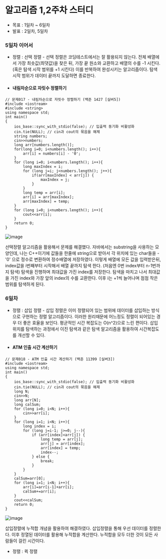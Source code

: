 # 알고리즘 1,2주차 스터디
- 목표 : 1일차 ~ 6일차
- 발표 : 2일차, 5일차
### 5일차 이어서
- 정렬 : 선택 정렬 - 선택 정렬은 코딩테스트에서는 잘 활용되지 않는다. 전체 배열에서 가장 최솟값(최댓값)을 찾은 뒤, 가장 끝 원소와 교환하고 배열의 수를 -1 시킨다. (혹은 탐색 시작 범위를 +1 시킨다) 이를 반복하여 완성시키는 알고리즘이다. 탐색 시작 범위가 데이터 끝까지 도달하면 종료한다.
- #### 내림차순으로 자릿수 정렬하기
```
// 문제017 - 내림차순으로 자릿수 정렬하기 (백준 1427 [실버5])
#include <iostream>
#include <string>
using namespace std;
int main()
{
    ios_base::sync_with_stdio(false); // 입출력 동기화 비활성화
    cin.tie(NULL); // cin과 cout의 묶음을 해제
    string numbers;
    cin>>numbers;
    long arr[numbers.length()];
    for(long i=0; i<numbers.length(); i++){
        arr[i] = numbers[i] - '0';
    }
    for (long i=0; i<numbers.length(); i++){
        long maxIndex = i;
        for (long j=i; j<numbers.length(); j++){
            if(arr[maxIndex] < arr[j]) {
                maxIndex = j;
            }
        }
        long temp = arr[i];
        arr[i] = arr[maxIndex];
        arr[maxIndex] = temp;
    }
    for (long i=0; i<numbers.length(); i++){
        cout<<arr[i];
    }
    return 0;
}
```
![image](https://github.com/ChaeDoll/TIL/assets/108540812/fc0d28b6-b251-4546-8e1c-051e079a0488)

선택정렬 알고리즘을 활용해서 문제를 해결했다. 자바에서는 substring을 사용하는 모양인데, 나는 C++이기에 값들을 한줄에 string으로 받아서 각 위치에 있는 char들을 - '0' 으로 정수로 변환하여 정수배열에 저장하였다. 이렇게 배열에 모든 값을 입력받은뒤, index값을 i번째부터 시작해서 배열 끝까지 탐색 한다. (처음엔 0번 index부터 n-1번까지 탐색) 탐색을 진행하며 최대값을 가진 index를 저장한다. 탐색을 마치고 나서 최대값을 가진 index와 가장 앞의 index의 수를 교환한다. 이후 i는 +1씩 늘어나며 점점 작은 범위를 탐색하게 된다. 
### 6일차
- 정렬 : 삽입 정렬 - 삽입 정렬은 이미 정렬되어 있는 범위에 데이터를 삽입하는 방식으로 구현하는 정렬 알고리즘이다. 이러한 원리때문에 어느정도 정렬이 되어있는 경우 더 좋은 효율을 보인다. 평균적인 시간 복잡도는 O(n^2)으로 느린 편이다. 삽입 위치를 탐색하는 과정에서 이진 탐색과 같은 탐색 알고리즘을 활용하여 시간복잡도를 개선할 수 있다.
- #### ATM 인출 시간 계산하기
```
// 문제018 - ATM 인출 시간 계산하기 (백준 11399 [실버3])
#include <iostream>
using namespace std;
int main()
{
    ios_base::sync_with_stdio(false); // 입출력 동기화 비활성화
    cin.tie(NULL); // cin과 cout의 묶음을 해제
    long N;
    cin>>N;
    long arr[N];
    long calSum;
    for (long i=0; i<N; i++){
        cin>>arr[i];
    }
    for (long i=1; i<N; i++){
        long index = i;
        for (long j=i-1; j>=0; j--){
            if (arr[index]<arr[j]) {
                long temp = arr[j];
                arr[j] = arr[index];
                arr[index] = temp;
                index--;
            } else {
                break;
            }
        }
    }
    calSum=arr[0];
    for (long i=1; i<N; i++){
        arr[i]=arr[i-1]+arr[i];
        calSum+=arr[i];
    }
    cout<<calSum;
    return 0;
}
```
![image](https://github.com/ChaeDoll/TIL/assets/108540812/1b20ef13-6060-4275-9989-52c28d807552)

삽입정렬에 누적합 개념을 활용하여 해결하였다. 삽입정렬을 통해 우선 데이터를 정렬한다. 이후 정열된 데이터를 활용해 누적합을 계산한다. 누적합을 모두 더한 것이 모든 사람들이 걸린 시간이다.
- 정렬 : 퀵 정렬
